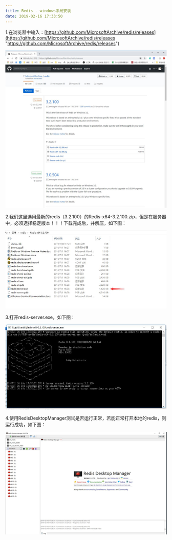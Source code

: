 ```yaml
---
title: Redis - windows系统安装
date: 2019-02-16 17:33:50
---
```


1.在浏览器中输入：[https://github.com/MicrosoftArchive/redis/releases](https://github.com/MicrosoftArchive/redis/releases "https://github.com/MicrosoftArchive/redis/releases")

![](redis-install/1.jpg)

2.我们这里选用最新的redis（3.2.100）的Redis-x64-3.2.100.zip，但是在服务器中，必须选择稳定版本！！！下载完成后，并解压，如下图：

![](redis-install/2.jpg)

3.打开redis-server.exe，如下图：

![](redis-install/3.jpg)

4.使用RedisDesktopManager测试是否运行正常，若能正常打开本地的redis，则运行成功，如下图：

![](redis-install/4.jpg)